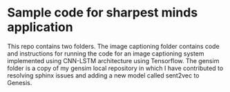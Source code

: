# Sample code for sharpest minds application

This repo contains two folders. The image captioning folder contains code and instructions for running the code for an image captioning system implemented using CNN-LSTM architecture using Tensorflow. The gensim folder is a copy of my gensim local repository in which I have contributed to resolving sphinx issues and adding a new model called sent2vec to Genesis.
